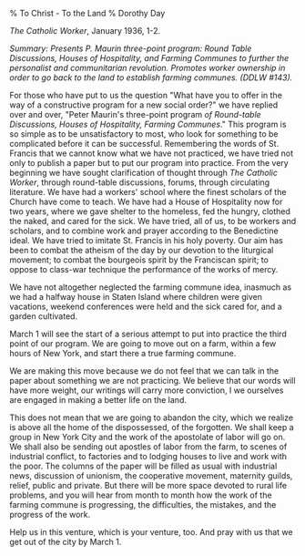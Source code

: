 % To Christ - To the Land
% Dorothy Day

*The Catholic Worker*, January 1936, 1-2.

*Summary: Presents P. Maurin three-point program: Round Table
Discussions, Houses of Hospitality, and Farming Communes to further the
personalist and communitarian revolution. Promotes worker ownership in
order to go back to the land to establish farming communes. (DDLW
\#143).*

For those who have put to us the question "What have you to offer in the
way of a constructive program for a new social order?" we have replied
over and over, "Peter Maurin's three-point program *of Round-table
Discussions, Houses of Hospitality, Farming Communes*." This program is
so simple as to be unsatisfactory to most, who look for something to be
complicated before it can be successful. Remembering the words of St.
Francis that we cannot know what we have not practiced, we have tried
not only to publish a paper but to put our program into practice. From
the very beginning we have sought clarification of thought through *The
Catholic Worker*, through round-table discussions, forums, through
circulating literature. We have had a workers' school where the finest
scholars of the Church have come to teach. We have had a House of
Hospitality now for two years, where we gave shelter to the homeless,
fed the hungry, clothed the naked, and cared for the sick. We have
tried, all of us, to be workers and scholars, and to combine work and
prayer according to the Benedictine ideal. We have tried to imitate St.
Francis in his holy poverty. Our aim has been to combat the atheism of
the day by our devotion to the liturgical movement; to combat the
bourgeois spirit by the Franciscan spirit; to oppose to class-war
technique the performance of the works of mercy.

We have not altogether neglected the farming commune idea, inasmuch as
we had a halfway house in Staten Island where children were given
vacations, weekend conferences were held and the sick cared for, and a
garden cultivated.

March 1 will see the start of a serious attempt to put into practice the
third point of our program. We are going to move out on a farm, within a
few hours of New York, and start there a true farming commune.

We are making this move because we do not feel that we can talk in the
paper about something we are not practicing. We believe that our words
will have more weight, our writings will carry more conviction, I we
ourselves are engaged in making a better life on the land.

This does not mean that we are going to abandon the city, which we
realize is above all the home of the dispossessed, of the forgotten. We
shall keep a group in New York City and the work of the apostolate of
labor will go on. We shall also be sending out apostles of labor from
the farm, to scenes of industrial conflict, to factories and to lodging
houses to live and work with the poor. The columns of the paper will be
filled as usual with industrial news, discussion of unionism, the
cooperative movement, maternity guilds, relief, public and private. But
there will be more space devoted to rural life problems, and you will
hear from month to month how the work of the farming commune is
progressing, the difficulties, the mistakes, and the progress of the
work.

Help us in this venture, which is your venture, too. And pray with us
that we get out of the city by March 1.
